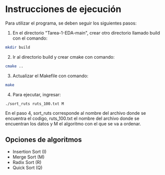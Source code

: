 # Instrucciones de ejecución
Para utilizar el programa, se deben seguir los siguientes pasos: 

1. En el directorio "Tarea-1-EDA-main", crear otro directorio llamado build con el comando:

```bash 
mkdir build
```
2. Ir al directorio build y crear cmake con comando: 

```bash
cmake ..
```
3. Actualizar el Makefile con comando:

```bash
make
```
4. Para ejecutar, ingresar:

```bash
./sort_ruts ruts_100.txt M
```

En el paso 4, sort_ruts corresponde al nombre del archivo donde se encuentra el codigo, ruts_100.txt el nombre del archivo donde se encuentran los datos y M el algoritmo con el que se va a ordenar. 

## Opciones de algoritmos
- Insertion Sort (I)
- Merge Sort (M)
- Radix Sort (R)
- Quick Sort (Q)
